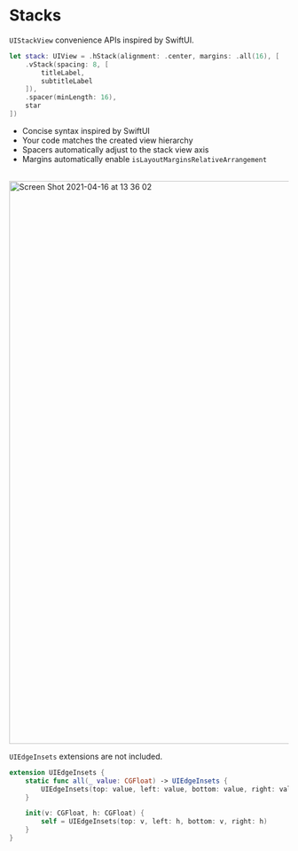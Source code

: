 # Stacks

`UIStackView` convenience APIs inspired by SwiftUI.

```swift
let stack: UIView = .hStack(alignment: .center, margins: .all(16), [
    .vStack(spacing: 8, [
        titleLabel,
        subtitleLabel
    ]),
    .spacer(minLength: 16),
    star
])
```

- Concise syntax inspired by SwiftUI
- Your code matches the created view hierarchy
- Spacers automatically adjust to the stack view axis
- Margins automatically enable `isLayoutMarginsRelativeArrangement`

<br/>

<img width="1016" alt="Screen Shot 2021-04-16 at 13 36 02" src="https://user-images.githubusercontent.com/1567433/115062870-d2a2fc80-9eb8-11eb-8a98-4d4608ad9716.png">

<br/>

`UIEdgeInsets` extensions are not included.

```swift
extension UIEdgeInsets {
    static func all(_ value: CGFloat) -> UIEdgeInsets {
        UIEdgeInsets(top: value, left: value, bottom: value, right: value)
    }

    init(v: CGFloat, h: CGFloat) {
        self = UIEdgeInsets(top: v, left: h, bottom: v, right: h)
    }
}
```
